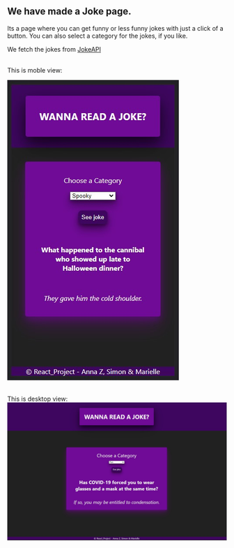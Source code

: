 ## We have made a Joke page.
Its a page where you can get funny or less funny jokes with just a click of a button. You can also select a category for the jokes, if you like.

We fetch the jokes from [JokeAPI](https://sv443.net/jokeapi/v2/)

<br>This is moble view:

![Joke page](public/images/React_JokePage.jpg)

<br>This is desktop view:
![Joke page](public/images/React_JokePage3.jpg)

